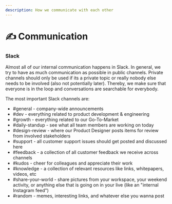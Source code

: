 ```yaml
---
description: How we communicate with each other
---
```


# ✍ Communication

### Slack

Almost all of our internal communication happens in Slack. In general, we try to have as much communication as possible in public channels. Private channels should only be used if its a private topic or really nobody else needs to be involved (also not potentially later). Thereby, we make sure that everyone is in the loop and conversations are searchable for everybody.&#x20;

The most important Slack channels are:

* \#general - company-wide announcements
* \#dev - everything related to product development & engineering
* \#growth - everything related to our Go-To-Market
* \#daily-standup - see what all team members are working on today
* \#design-review - where our Product Designer posts items for review from involved stakeholders
* \#support - all customer support issues should get posted and discussed here
* \#feedback - a collection of all customer feedback we receive across channels
* \#kudos - cheer for colleagues and appreciate their work
* \#knowledge - a collection of relevant resources like links, whitepapers, videos, etc
* \#share-your-world - share pictures from your workspace, your weekend activity, or anything else that is going on in your live (like an "internal Instagram feed")
* \#random - memes, interesting links, and whatever else you wanna post



&#x20;
